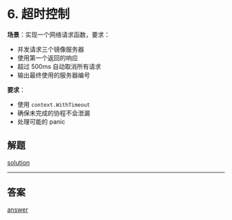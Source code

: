 # **6. 超时控制**
**场景**：实现一个网络请求函数，要求：
- 并发请求三个镜像服务器
- 使用第一个返回的响应
- 超过 500ms 自动取消所有请求
- 输出最终使用的服务器编号

**要求**：
- 使用 `context.WithTimeout`
- 确保未完成的协程不会泄漏
- 处理可能的 panic

## 解题

[solution](your_solution.go)

---

## 答案

[answer](answer.go)
